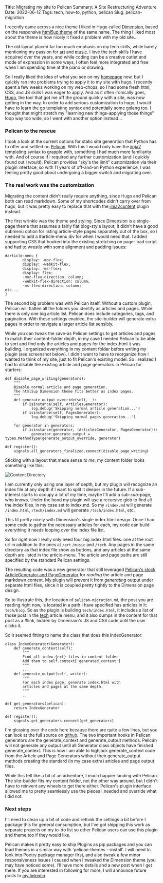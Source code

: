 Title: Migrating my site to Pelican
Summary: A Site Restructuring Adventure
Date: 2022-06-12
Tags: tech, how-to, python, pelican
Slug: pelican-migration

I recently came across a nice theme I liked in Hugo called [Dimension](https://github.com/your-identity/hugo-theme-dimension),
based on the responsive [html5up theme](https://html5up.net/dimension) of the same name.
The thing I liked most about the theme is how nicely it fixed a problem with my old site...

The old layout placed far too much emphasis on my tech skills, 
while barely mentioning my passion for [art](/art/index.html) and [music](/music/index.html).
I love the tech skills I have acquired over the years, and while coding
can be a creative outlet and mode of expression in some ways, 
I often feel more integrated and free when I am spending time at the piano or drawing.  

So I really liked the idea of what you see on my [homepage](/index.html) now,
but I quickly ran into problems trying to apply it to my site with hugo.
I recently spent a few weeks working on my web-chops, so I had some fresh html, CSS, and JS skills I was eager to apply.
And as it often ironically goes, [Hugo](https://gohugo.io/), 
the tool that got me off the ground quickly with a site, was now getting in the way.
In order to add serious customization to hugo, I would have to learn the go templating syntax and potentially some golang too.
I thought that might stretch my "learning new things-applying those things" loop way too wide, so I went with another option instead...

### Pelican to the rescue

I took a look at the current options for static site generation that Python has to offer and settled on [Pelican](https://blog.getpelican.com/).
With this I would only have the [jinja2](https://jinja.palletsprojects.com/) templating syntax to grapple with, something I had much more familiarity with.
And of course if I required any further customization (and I quickly found out I *would*), 
Pelican provides "sky's the limit" customization via their plugin interface, 
so with 11 years of off-and-on Python experience,
I was feeling pretty good about undergoing a bigger switch and migrating over.

### The real work was the customization

Migrating the content didn't really require anything, since Hugo and Pelican both can read markdown.
Some of my shortcodes didn't carry over from hugo, but it was pretty easy to replace that with the
[jinja2content](https://github.com/pelican-plugins/jinja2content) plugin instead.

The first wrinkle was the theme and styling.
Since Dimension is a single-page theme that assumes a fairly flat blog-style layout, 
it didn't have a good submenu option for listing article-style pages separately out of the box,
so I needed to add a #article-menu div for when I would need that.
I added supporting CSS that hooked into the existing stretching on page-load script and
had to wrestle with some alignment and padding issues:

```
#article-menu {
		display: -moz-flex;
		display: -webkit-flex;
		display: -ms-flex;
		display: flex;
		-moz-flex-direction: column;
		-webkit-flex-direction: column;
		-ms-flex-direction: column;
etc...
}
```

The second big problem was with Pelican itself.
Without a custom plugin, Pelican will flatten all the folders you identify as articles and pages.
While there is only one big article list, 
Pelican does include categories, tags, and pagination.
With these settings enabled, the site-builder will generate extra pages in order
to navigate a larger article list sensibly.

While you can tweak the save-as Pelican settings to get articles and pages to match their content-folder depth, 
in my case I needed Pelican to be able to sort and find only the articles and pages for the index.html it was building. 
I organized everything in my content folder before writing my plugin (see screenshot below).
I didn't want to have to reorganize how I wanted to think of my site,
just to fit Pelican's existing model.
So I realized I had to disable the existing article and page generators in Pelican for starters:

```
def disable_page_writing(generators):
    """
    Disable normal article and page generation.
    The html5up Dimension theme fits better as index pages.
    """
    def generate_output_override(self, _):
        if isinstance(self, ArticlesGenerator):
            log.debug('Skipping normal article generation...')
        if isinstance(self, PagesGenerator):
            log.debug('Skipping normal pages generation...')

    for generator in generators:
        if isinstance(generator, (ArticlesGenerator, PagesGenerator)):
            generator.generate_output = types.MethodType(generate_output_override, generator)

def register():
    signals.all_generators_finalized.connect(disable_page_writing)
```

Sticking with a layout that made sense *to me*, 
my content folder looks something like this:

![Content Directory](/images/posts/pelican-migration/dirlayout.png)

I am currently only using one layer of depth,
but my plugin will recognize an index file at any depth if I want to split it deeper in the future.
If a sub-interest starts to occupy a lot of my time, maybe I'll add a sub-*sub*-page, who knows.
Under the hood my plugin will use a recursive glob to find all the index files,
in my case set to index.md.
So my `/index.md` will generate `/index.html`, `/tech/index.md` will generate `/tech/index.html`, etc.

This fit pretty nicely with Dimension's single index.html design.
Once I had some code to gather the necessary articles for each,
my code can build everything it needs looping over the index file list.

So for right now I really only need four big index.html files: 
one at the root url in addition to the ones at `/art` `/music` and `/tech`.
Any pages in the same directory as that index file show as buttons,
and any articles at the same depth are listed in the article-menu.
The article and page paths are still specified by the standard Pelican settings.

The resulting code was a new generator that still leveraged [Pelican's
stock ArticleGenerator and PageGenerator](https://docs.getpelican.com/en/latest/internals.html#overall-structure)
for *reading* the article and page markdown content.
My plugin will prevent it from *generating* output under separate html files,
since it is coupled pretty tightly to the Dimension page design.

So to illustrate this, the location of `pelican-migration.md`, 
the post you are reading right now, is located in a path I have specified has articles in it: `tech/blog`.
So as the plugin is building `tech/index.html`, 
it includes a list of those post in the [tech](/tech/index.html) article menu,
and it also dumps in the content for that post as a #link,
hidden by Dimension's JS and CSS code until the user clicks it.

So it seemed fitting to name the class that does this IndexGenerator:

```
class IndexGenerator(Generator):
    def generate_context(self):
        """
        Find all index.{ext} files in content folder
        Add them to self.context['generated_content']
        """
        ...
    def generate_output(self, writer):
        """
        For each index page, generate index.html with 
        articles and pages at the same depth.
        """
        ...

def get_generators(pelican):
    return IndexGenerator

def register():
    signals.get_generators.connect(get_generators)
```

I'm glossing over the code here because there are quite a few lines, 
but you can look at the full source on [github](https://github.com/exvertus/thomasflanigan).
The two important hooks in Pelican generators are the generate_context and generate_output methods.
Pelican will not generate any output until all Generator class objects have finished generate_context.
This is how I am able to highjack generate_context code from the Article and Page Generators
without their generate_output methods creating the standard (in my case extra) articles and page output files.

While this felt like a bit of an adventure, I much happier landing with Pelican. 
The site-builder fits my content folder, not the other way around, but I didn't have to reinvent any wheels to get there either.
Pelican's plugin interface allowed me to pretty seamlessly use the pieces I needed and override what I did not.

### Next steps

I'll need to clean up a bit of code and rethink the settings a bit before I package this for general consumption,
but I've got shipping this work as separate projects on my to-do list so other Pelican users can use this plugin and theme too if they would like.

Pelican makes it pretty easy to ship Plugins as pip packages
and you can load themes in a similar way with 'pelican-themes --install'.
I will need to look into Poetry package manager first, and also tweak a few minor responsiveness issues I caused when I tweaked the Dimension theme (you may have noticed some). I'll have more details and a new post when I get there.
If you are interested in following for more, I will announce future posts to [my linkedin](https://www.linkedin.com/in/thomas-flanigan/).
